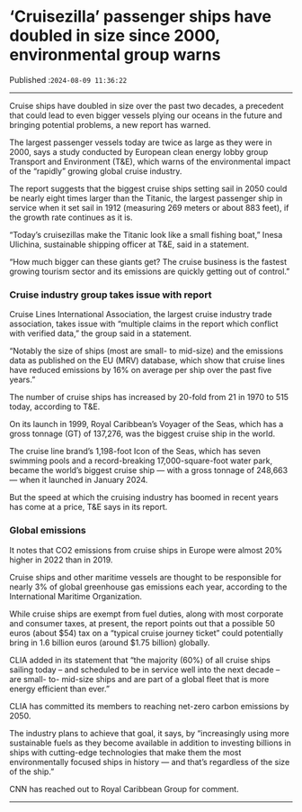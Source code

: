 # ‘Cruisezilla’ passenger ships have doubled in size since 2000, environmental group warns

Published :`2024-08-09 11:36:22`

---

Cruise ships have doubled in size over the past two decades, a precedent that could lead to even bigger vessels plying our oceans in the future and bringing potential problems, a new report has warned.

The largest passenger vessels today are twice as large as they were in 2000, says a study conducted by European clean energy lobby group Transport and Environment (T&E), which warns of the environmental impact of the “rapidly” growing global cruise industry.

The report suggests that the biggest cruise ships setting sail in 2050 could be nearly eight times larger than the Titanic, the largest passenger ship in service when it set sail in 1912 (measuring 269 meters or about 883 feet), if the growth rate continues as it is.

“Today’s cruisezillas make the Titanic look like a small fishing boat,” Inesa Ulichina, sustainable shipping officer at T&E, said in a statement.

“How much bigger can these giants get? The cruise business is the fastest growing tourism sector and its emissions are quickly getting out of control.”

### Cruise industry group takes issue with report

Cruise Lines International Association, the largest cruise industry trade association, takes issue with “multiple claims in the report which conflict with verified data,” the group said in a statement.

“Notably the size of ships (most are small- to mid-size) and the emissions data as published on the EU (MRV) database, which show that cruise lines have reduced emissions by 16% on average per ship over the past five years.”

The number of cruise ships has increased by 20-fold from 21 in 1970 to 515 today, according to T&E.

On its launch in 1999, Royal Caribbean’s Voyager of the Seas, which has a gross tonnage (GT) of 137,276, was the biggest cruise ship in the world.

The cruise line brand’s 1,198-foot Icon of the Seas, which has seven swimming pools and a record-breaking 17,000-square-foot water park, became the world’s biggest cruise ship — with a gross tonnage of 248,663 — when it launched in January 2024.

But the speed at which the cruising industry has boomed in recent years has come at a price, T&E says in its report.

### Global emissions

It notes that CO2 emissions from cruise ships in Europe were almost 20% higher in 2022 than in 2019.

Cruise ships and other maritime vessels are thought to be responsible for nearly 3% of global greenhouse gas emissions each year, according to the International Maritime Organization.

While cruise ships are exempt from fuel duties, along with most corporate and consumer taxes, at present, the report points out that a possible 50 euros (about $54) tax on a “typical cruise journey ticket” could potentially bring in 1.6 billion euros (around $1.75 billion) globally.

CLIA added in its statement that “the majority (60%) of all cruise ships sailing today – and scheduled to be in service well into the next decade – are small- to- mid-size ships and are part of a global fleet that is more energy efficient than ever.”

CLIA has committed its members to reaching net-zero carbon emissions by 2050.

The industry plans to achieve that goal, it says, by “increasingly using more sustainable fuels as they become available in addition to investing billions in ships with cutting-edge technologies that make them the most environmentally focused ships in history — and that’s regardless of the size of the ship.”

CNN has reached out to Royal Caribbean Group for comment.

---

